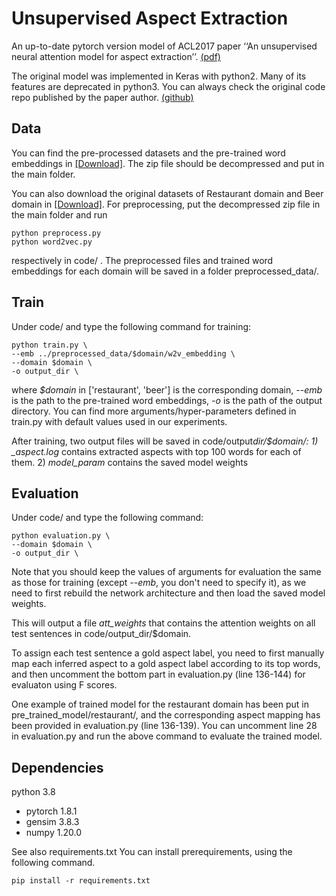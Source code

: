 # Unsupervised Aspect Extraction

An up-to-date pytorch version model of ACL2017 paper ‘‘An unsupervised neural attention model for aspect extraction’’. [(pdf)](http://aclweb.org/anthology/P/P17/P17-1036.pdf)

The original model was implemented in Keras with python2. Many of its features are deprecated in python3. You can always check the original code repo published by the paper author. [(github)](https://github.com/ruidan/Unsupervised-Aspect-Extraction)

## Data

You can find the pre-processed datasets and the pre-trained word embeddings in [[Download]](https://drive.google.com/open?id=1L4LRi3BWoCqJt5h45J2GIAW9eP_zjiNc). The zip file should be decompressed and put in the main folder.

You can also download the original datasets of Restaurant domain and Beer domain in [[Download]](https://drive.google.com/open?id=1qzbTiJ2IL5ATZYNMp2DRkHvbFYsnOVAQ). For preprocessing, put the decompressed zip file in the main folder and run

```
python preprocess.py
python word2vec.py
```

respectively in code/ . The preprocessed files and trained word embeddings for each domain will be saved in a folder preprocessed_data/.

## Train

Under code/ and type the following command for training:

```
python train.py \
--emb ../preprocessed_data/$domain/w2v_embedding \
--domain $domain \
-o output_dir \
```

where _$domain_ in ['restaurant', 'beer'] is the corresponding domain, _--emb_ is the path to the pre-trained word embeddings, _-o_ is the path of the output directory. You can find more arguments/hyper-parameters defined in train.py with default values used in our experiments.

After training, two output files will be saved in code/output*dir/$domain/: 1) \_aspect.log* contains extracted aspects with top 100 words for each of them. 2) _model_param_ contains the saved model weights

## Evaluation

Under code/ and type the following command:

```
python evaluation.py \
--domain $domain \
-o output_dir \
```

Note that you should keep the values of arguments for evaluation the same as those for training (except _--emb_, you don't need to specify it), as we need to first rebuild the network architecture and then load the saved model weights.

This will output a file _att_weights_ that contains the attention weights on all test sentences in code/output_dir/$domain.

To assign each test sentence a gold aspect label, you need to first manually map each inferred aspect to a gold aspect label according to its top words, and then uncomment the bottom part in evaluation.py (line 136-144) for evaluaton using F scores.

One example of trained model for the restaurant domain has been put in pre_trained_model/restaurant/, and the corresponding aspect mapping has been provided in evaluation.py (line 136-139). You can uncomment line 28 in evaluation.py and run the above command to evaluate the trained model.

## Dependencies

python 3.8

- pytorch 1.8.1
- gensim 3.8.3
- numpy 1.20.0

See also requirements.txt
You can install prerequirements, using the following command.

```
pip install -r requirements.txt
```
